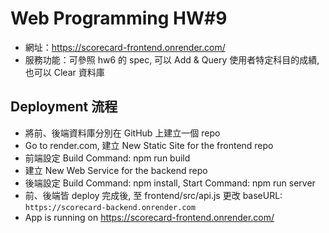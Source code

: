 # Web Programming HW#9

- 網址：https://scorecard-frontend.onrender.com/
- 服務功能：可參照 hw6 的 spec, 可以 Add & Query 使用者特定科目的成績, 也可以 Clear 資料庫

## Deployment 流程

- 將前、後端資料庫分別在 GitHub 上建立一個 repo
- Go to render.com, 建立 New Static Site for the frontend repo
- 前端設定 Build Command: npm run build
- 建立 New Web Service for the backend repo
- 後端設定 Build Command: npm install, Start Command: npm run server
- 前、後端皆 deploy 完成後, 至 frontend/src/api.js 更改 baseURL: `https://scorecard-backend.onrender.com`
- App is running on https://scorecard-frontend.onrender.com/

